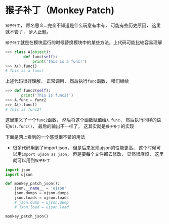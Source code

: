 # 猴子补丁（Monkey Patch)
`猴子补丁`， 顾名思义...完全不知道是什么玩意有木有， 可能有些历史原因， 这里就不管了， 步入正题。

`猴子补丁`就是在模块运行的时候替换模块中的某些方法。上代码可能比较容易理解

```python
>>> class A(object):
	    def func(self):
		    print('This is a func!')
>>> A().func()
# This is a func!
```
上述代码很好理解， 正常调用， 然后执行`func`函数， 咱们继续
```python
>>> def func2(self):
	   print('This is func2!')
>>> A.func = func2
>>> A().func()
# This is func2!
```
这里定义了一个`func2`函数， 然后将这个函数赋值给`A.func`， 然后执行同样的语句`A().func()`， 最后的输出不一样了， 这其实就是`猴子补丁`的实现

下面是网上看到的一个感觉很不错的用法

- 很多代码用到了import json， 但是后来发现ujson的性能更高， 这个时候可以用`import ujson as json`， 但是要每个文件都去修改， 显然很麻烦， 这里就可以用到`猴子补丁`

```python
import json
import ujson

def monkey_patch_json():
	json.__name__ = 'ujson'
	json.dumps = ujson.dumps
	json.loads = ujson.loads
	# json.dump = ujson.dump
	# json.load = ujson.load

monkey_patch_json()
```

